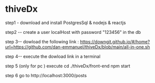 # thiveDx


step1 - 
download and install PostgresSql & nodejs & reactjs


step2 -- create a user localHost with password "123456" in the db


step 3-- dowload the following link : https://downgit.github.io/#/home?url=https://github.com/dan-emmanuel/thiveDx/blob/main/all-in-one.sh


step 4-- execute the dowload link in a terminal


step 5 (only for pc ) execute 
cd ./thiveDx/front-end
npm start


step 6 go to http://localhost:3000/posts
